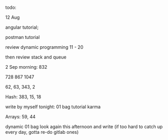 todo: 

12 Aug

angular tutorial; 

postman tutorial

review dynamic programming 11 - 20 

then review stack and queue



2 Sep morning: 832


728 867 
1047

62, 63, 343, 2

Hash: 383, 15, 18

write by myself tonight: 01 bag tutorial karma

Arrays: 59, 44

dynamic 01 bag look again this afternoon and write (if too hard to catch up every day, gotta re-do gitlab ones)

